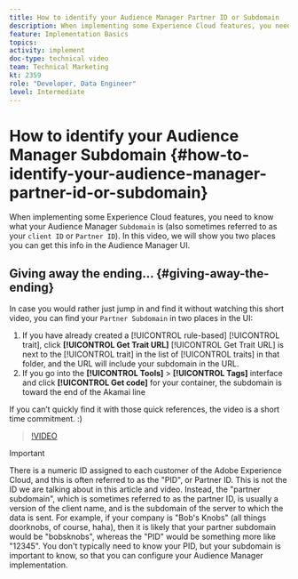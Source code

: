 ```yaml
---
title: How to identify your Audience Manager Partner ID or Subdomain
description: When implementing some Experience Cloud features, you need to know what your Audience Manager “Partner ID” is (also sometimes referred to as your “client ID” or “Subdomain”). In this video, we will show you two places you can get this ID in the Audience Manager UI.
feature: Implementation Basics
topics: 
activity: implement
doc-type: technical video
team: Technical Marketing
kt: 2359
role: "Developer, Data Engineer"
level: Intermediate
---
```


# How to identify your Audience Manager Subdomain {#how-to-identify-your-audience-manager-partner-id-or-subdomain}

When implementing some Experience Cloud features, you need to know what your Audience Manager `Subdomain` is (also sometimes referred to as your `client ID` or `Partner ID`). In this video, we will show you two places you can get this info in the Audience Manager UI.

## Giving away the ending… {#giving-away-the-ending}

In case you would rather just jump in and find it without watching this short video, you can find your `Partner Subdomain` in two places in the UI:

1. If you have already created a [!UICONTROL rule-based] [!UICONTROL trait], click **[!UICONTROL Get Trait URL]**
    [!UICONTROL Get Trait URL] is next to the [!UICONTROL trait] in the list of [!UICONTROL traits] in that folder, and the URL will include your subdomain in the URL.
1. If you go into the **[!UICONTROL Tools]** > **[!UICONTROL Tags]** interface and click **[!UICONTROL Get code]** for your container, the subdomain is toward the end of the Akamai line

If you can’t quickly find it with those quick references, the video is a short time commitment. :)

>[!VIDEO](https://video.tv.adobe.com/v/25922/?quality=12)

>[!IMPORTANT]
>
>There is a numeric ID assigned to each customer of the Adobe Experience Cloud, and this is often referred to as the "PID", or Partner ID. This is not the ID we are talking about in this article and video. Instead, the "partner subdomain", which is sometimes referred to as the partner ID, is usually a version of the client name, and is the subdomain of the server to which the data is sent. For example, if your company is "Bob's Knobs" (all things doorknobs, of course, haha), then it is likely that your partner subdomain would be "bobsknobs", whereas the "PID" would be something more like "12345". You don't typically need to know your PID, but your subdomain is important to know, so that you can configure your Audience Manager implementation.
> 
